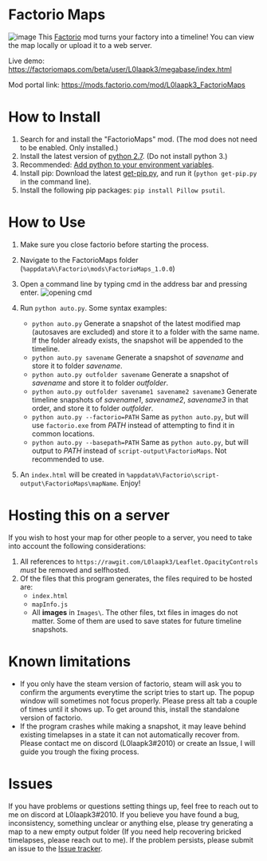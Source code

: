 # Factorio Maps
![image](https://user-images.githubusercontent.com/6313423/46447780-0d723880-c784-11e8-8e6f-2b35d24f25b9.png)
This [Factorio](http://www.factorio.com/) mod turns your factory into a timeline! You can view the map locally or upload it to a web server.

Live demo: https://factoriomaps.com/beta/user/L0laapk3/megabase/index.html

Mod portal link: https://mods.factorio.com/mod/L0laapk3_FactorioMaps

# How to Install
1. Search for and install the "FactorioMaps" mod. (The mod does not need to be enabled. Only installed.)
1. Install the latest version of [python 2.7](https://www.python.org/downloads/). (Do not install python 3.)
1. Recommended: [Add python to your environment variables](https://stackoverflow.com/a/4855685/3185280).
1. Install pip: Download the latest [get-pip.py](https://bootstrap.pypa.io/get-pip.py), and run it (`python get-pip.py` in the command line).
1. Install the following pip packages: `pip install Pillow psutil`.

# How to Use
1. Make sure you close factorio before starting the process.
1. Navigate to the FactorioMaps folder (`%appdata%\Factorio\mods\FactorioMaps_1.0.0`)
1. Open a command line by typing cmd in the address bar and pressing enter. ![opening cmd](https://user-images.githubusercontent.com/6313423/46446227-6ab5bc00-c77b-11e8-982e-b040f964a778.png)
1. Run `python auto.py`. Some syntax examples:
    * `python auto.py` Generate a snapshot of the latest modified map (autosaves are excluded) and store it to a folder with the same name. If the folder already exists, the snapshot will be appended to the timeline.
    * `python auto.py savename` Generate a snapshot of *savename* and store it to folder *savename*.
    * `python auto.py outfolder savename` Generate a snapshot of *savename* and store it to folder *outfolder*.
    * `python auto.py outfolder savename1 savename2 savename3` Generate timeline snapshots of *savename1*, *savename2*, *savename3* in that order, and store it to folder *outfolder*.
    * `python auto.py --factorio=PATH` Same as `python auto.py`, but will use `factorio.exe` from *PATH* instead of attempting to find it in common locations.
    * `python auto.py --basepath=PATH` Same as `python auto.py`, but will output to *PATH* instead of `script-output\FactorioMaps`. Not recommended to use.

1. An `index.html` will be created in `%appdata%\Factorio\script-output\FactorioMaps\mapName`. Enjoy!

# Hosting this on a server
If you wish to host your map for other people to a server, you need to take into account the following considerations:
1. All references to `https://rawgit.com/L0laapk3/Leaflet.OpacityControls` *must* be removed and selfhosted.
1. Of the files that this program generates, the files required to be hosted are:
    * `index.html`
    * `mapInfo.js`
    * All __images__ in `Images\`.
    The other files, txt files in images do not matter. Some of them are used to save states for future timeline snapshots.

# Known limitations
* If you only have the steam version of factorio, steam will ask you to confirm the arguments everytime the script tries to start up. The popup window will sometimes not focus properly. Please press alt tab a couple of times until it shows up. To get around this, install the standalone version of factorio.
* If the program crashes while making a snapshot, it may leave behind existing timelapses in a state it can not automatically recover from. Please contact me on discord (L0laapk3#2010) or create an Issue, I will guide you trough the fixing process.

# Issues
If you have problems or questions setting things up, feel free to reach out to me on discord at L0laapk3#2010.
If you believe you have found a bug, inconsistency, something unclear or anything else, please try generating a map to a new empty output folder (If you need help recovering bricked timelapses, please reach out to me). If the problem persists, please submit an issue to the [Issue tracker](https://github.com/L0laapk3/FactorioMaps/issues).
